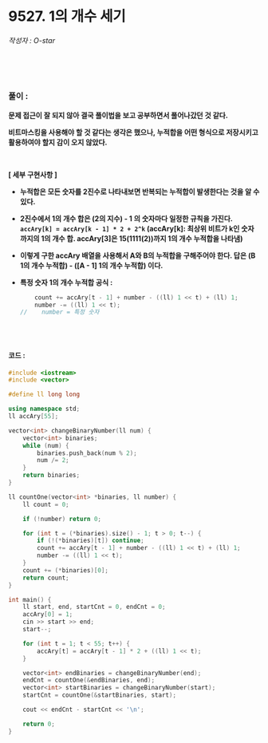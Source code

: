 # 9527. 1의 개수 세기

###### 작성자 : O-star

<br/>

<br/>

### 풀이 : 

**문제 접근이 잘 되지 않아 결국 풀이법을 보고 공부하면서 풀어나갔던 것 같다.**

**비트마스킹을 사용해야 할 것 같다는 생각은 했으나, 누적합을 어떤 형식으로 저장시키고 활용하여야 할지 감이 오지 않았다.**

**<br/>**

**[ 세부 구현사항 ]**

- **누적합은 모든 숫자를 2진수로 나타내보면 반복되는 누적합이 발생한다는 것을 알 수 있다.**

- **2진수에서 1의 개수 합은 (2의 지수) - 1 의 숫자마다 일정한 규칙을 가진다. `  accAry[k] = accAry[k - 1] * 2 + 2^k` (accAry[k]: 최상위 비트가 k인 숫자까지의 1의 개수 합. accAry[3]은 15(1111(2))까지 1의 개수 누적합을 나타냄)**

- **이렇게 구한 accAry 배열을 사용해서 A와 B의 누적합을 구해주어야 한다. 답은 (B 1의 개수 누적합) - ([A - 1] 1의 개수 누적합) 이다.**

- **특정 숫자 1의 개수 누적합 공식 :** 

  ```c++
      count += accAry[t - 1] + number - ((ll) 1 << t) + (ll) 1;
      number -= ((ll) 1 << t);
  //	number = 특정 숫자
  ```

<br/>

<br/>

#### 코드 : 

```c++
#include <iostream>
#include <vector>

#define ll long long

using namespace std;
ll accAry[55];

vector<int> changeBinaryNumber(ll num) {
    vector<int> binaries;
    while (num) {
        binaries.push_back(num % 2);
        num /= 2;
    }
    return binaries;
}

ll countOne(vector<int> *binaries, ll number) {
    ll count = 0;

    if (!number) return 0;

    for (int t = (*binaries).size() - 1; t > 0; t--) {
        if (!(*binaries)[t]) continue;
        count += accAry[t - 1] + number - ((ll) 1 << t) + (ll) 1;
        number -= ((ll) 1 << t);
    }
    count += (*binaries)[0];
    return count;
}

int main() {
    ll start, end, startCnt = 0, endCnt = 0;
    accAry[0] = 1;
    cin >> start >> end;
    start--;

    for (int t = 1; t < 55; t++) {
        accAry[t] = accAry[t - 1] * 2 + ((ll) 1 << t);
    }

    vector<int> endBinaries = changeBinaryNumber(end);
    endCnt = countOne(&endBinaries, end);
    vector<int> startBinaries = changeBinaryNumber(start);
    startCnt = countOne(&startBinaries, start);

    cout << endCnt - startCnt << '\n';

    return 0;
}
```


